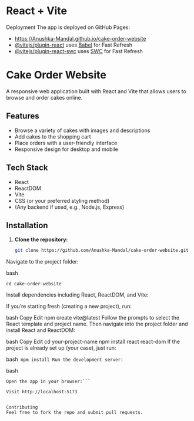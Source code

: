 # React + Vite
Deployment
The app is deployed on GitHub Pages:
- https://Anushka-Mandal.github.io/cake-order-website
- [@vitejs/plugin-react](https://github.com/vitejs/vite-plugin-react/blob/main/packages/plugin-react/README.md) uses [Babel](https://babeljs.io/) for Fast Refresh
- [@vitejs/plugin-react-swc](https://github.com/vitejs/vite-plugin-react-swc) uses [SWC](https://swc.rs/) for Fast Refresh

# Cake Order Website
A responsive web application built with React and Vite that allows users to browse and order cakes online.

## Features
- Browse a variety of cakes with images and descriptions  
- Add cakes to the shopping cart  
- Place orders with a user-friendly interface  
- Responsive design for desktop and mobile  

## Tech Stack

- React  
- ReactDOM  
- Vite  
- CSS (or your preferred styling method)  
- (Any backend if used, e.g., Node.js, Express)  

## Installation

1. **Clone the repository:**

   ```bash
   git clone https://github.com/Anushka-Mandal/cake-order-website.git
Navigate to the project folder:

bash
```
cd cake-order-website
```

Install dependencies including React, ReactDOM, and Vite:

If you’re starting fresh (creating a new project), run:

bash
Copy
Edit
npm create vite@latest
Follow the prompts to select the React template and project name.
Then navigate into the project folder and install React and ReactDOM:

bash
Copy
Edit
cd your-project-name
npm install react react-dom
If the project is already set up (your case), just run:

bash```
npm install
Run the development server:```

bash
```npm run dev
Open the app in your browser:```

Visit http://localhost:5173


Contributing
Feel free to fork the repo and submit pull requests.
